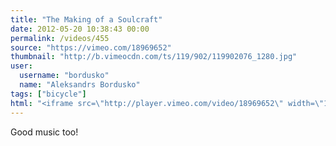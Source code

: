 ```yaml
---
title: "The Making of a Soulcraft"
date: 2012-05-20 10:38:43 00:00
permalink: /videos/455
source: "https://vimeo.com/18969652"
thumbnail: "http://b.vimeocdn.com/ts/119/902/119902076_1280.jpg"
user:
  username: "bordusko"
  name: "Aleksandrs Bordusko"
tags: ["bicycle"]
html: "<iframe src=\"http://player.vimeo.com/video/18969652\" width=\"1280\" height=\"720\" frameborder=\"0\" webkitallowfullscreen mozallowfullscreen allowfullscreen></iframe>"
---
```


Good music too!